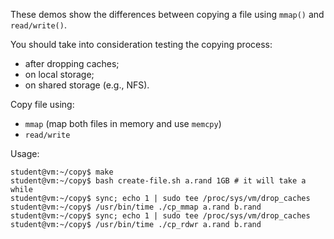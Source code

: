 These demos show the differences between copying a file using `mmap()` and `read/write()`.

You should take into consideration testing the copying process:
  - after dropping caches;
  - on local storage;
  - on shared storage (e.g., NFS).

Copy file using:
   - `mmap` (map both files in memory and use `memcpy`)
   - `read/write`

Usage:
```
student@vm:~/copy$ make
student@vm:~/copy$ bash create-file.sh a.rand 1GB # it will take a while
student@vm:~/copy$ sync; echo 1 | sudo tee /proc/sys/vm/drop_caches
student@vm:~/copy$ /usr/bin/time ./cp_mmap a.rand b.rand
student@vm:~/copy$ sync; echo 1 | sudo tee /proc/sys/vm/drop_caches
student@vm:~/copy$ /usr/bin/time ./cp_rdwr a.rand b.rand
```


